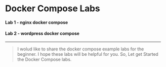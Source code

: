 # Docker Compose Labs

#### Lab 1 - nginx docker compose
#### Lab 2 - wordpress docker compose
---
>  I wolud like to share the docker compose example labs for the beginner. I hope these labs will be helpful for you. So, Let get Started the Docker Compose labs.

